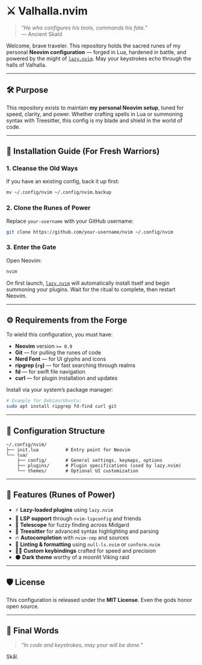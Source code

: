 # ⚔️ Valhalla.nvim

> *“He who configures his tools, commands his fate.”*  
> — Ancient Skald

Welcome, brave traveler. This repository holds the sacred runes of my personal **Neovim configuration** — forged in Lua, hardened in battle, and powered by the might of [`lazy.nvim`](https://github.com/folke/lazy.nvim). May your keystrokes echo through the halls of Valhalla.

---

## 🛠 Purpose

This repository exists to maintain **my personal Neovim setup**, tuned for speed, clarity, and power. Whether crafting spells in Lua or summoning syntax with Treesitter, this config is my blade and shield in the world of code.

---

## 🌌 Installation Guide (For Fresh Warriors)

### 1. Cleanse the Old Ways

If you have an existing config, back it up first:

```bash
mv ~/.config/nvim ~/.config/nvim.backup
````

### 2. Clone the Runes of Power

Replace `your-username` with your GitHub username:

```bash
git clone https://github.com/your-username/nvim ~/.config/nvim
```

### 3. Enter the Gate

Open Neovim:

```bash
nvim
```

On first launch, [`lazy.nvim`](https://github.com/folke/lazy.nvim) will automatically install itself and begin summoning your plugins. Wait for the ritual to complete, then restart Neovim.

---

## ⚙️ Requirements from the Forge

To wield this configuration, you must have:

* **Neovim** version `>= 0.9`
* **Git** — for pulling the runes of code
* **Nerd Font** — for UI glyphs and icons
* **ripgrep (`rg`)** — for fast searching through realms
* **fd** — for swift file navigation
* **curl** — for plugin installation and updates

Install via your system’s package manager:

```bash
# Example for Debian/Ubuntu:
sudo apt install ripgrep fd-find curl git
```

---

## 🌲 Configuration Structure

```text
~/.config/nvim/
├── init.lua          # Entry point for Neovim
└── lua/
    ├── config/       # General settings, keymaps, options
    ├── plugins/      # Plugin specifications (used by lazy.nvim)
    └── themes/       # Optional UI customization
```

---

## 🧙 Features (Runes of Power)

* ⚡ **Lazy-loaded plugins** using `lazy.nvim`
* 🔮 **LSP support** through `nvim-lspconfig` and friends
* 🌌 **Telescope** for fuzzy finding across Midgard
* 🌿 **Treesitter** for advanced syntax highlighting and parsing
* 🔥 **Autocompletion** with `nvim-cmp` and sources
* 🧪 **Linting & formatting** using `null-ls.nvim` or `conform.nvim`
* 🧝‍♂️ **Custom keybindings** crafted for speed and precision
* 🌑 **Dark theme** worthy of a moonlit Viking raid

---

## 🛡 License

This configuration is released under the **MIT License**.
Even the gods honor open source.

---

## 📜 Final Words

> *“In code and keystrokes, may your will be done.”*

Skål.


